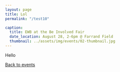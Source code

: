 ```yaml
---
layout: page
title: Lol
permalink: "/test10"

caption:
  title: EWB at the Be Involved Fair
  date_location: August 28, 2-6pm @ Farrand Field
  thumbnail: ../assets/img/events/02-thumbnail.jpg
---
```


Hello

<a href="/events"><u>Back to events</u></a>